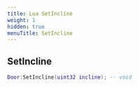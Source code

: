 ```yaml
---
title: Lua SetIncline
weight: 1
hidden: true
menuTitle: SetIncline
---
```

## SetIncline
```lua
Door:SetIncline(uint32 incline); -- void
```